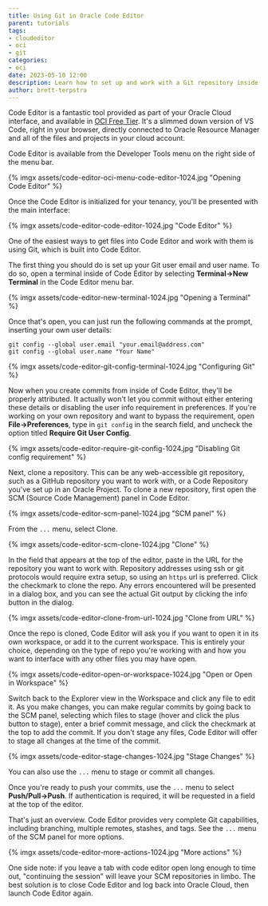 ```yaml
---
title: Using Git in Oracle Code Editor
parent: tutorials
tags:
- cloudeditor
- oci
- git
categories:
- oci
date: 2023-05-10 12:00
description: Learn how to set up and work with a Git repository inside of Oracle Code Editor, included in your Oracle Cloud account
author: brett-terpstra
---
```

Code Editor is a fantastic tool provided as part of your Oracle Cloud interface, and available in [OCI Free Tier]({{site.urls.always_free}}). It's a slimmed down version of VS Code, right in your browser, directly connected to Oracle Resource Manager and all of the files and projects in your cloud account.

Code Editor is available from the Developer Tools menu on the right side of the menu bar.

{% imgx assets/code-editor-oci-menu-code-editor-1024.jpg "Opening Code Editor" %}

Once the Code Editor is initialized for your tenancy, you'll be presented with the main interface:

{% imgx assets/code-editor-code-editor-1024.jpg "Code Editor" %}

One of the easiest ways to get files into Code Editor and work with them is using Git, which is built into Code Editor.

The first thing you should do is set up your Git user email and user name. To do so, open a terminal inside of Code Editor by selecting **Terminal->New Terminal** in the Code Editor menu bar. 

{% imgx assets/code-editor-new-terminal-1024.jpg "Opening a Terminal" %}

Once that's open, you can just run the following commands at the prompt, inserting your own user details:

```console
git config --global user.email "your.email@address.com"
git config --global user.name "Your Name"
```

{% imgx assets/code-editor-git-config-terminal-1024.jpg "Configuring Git" %}

Now when you create commits from inside of Code Editor, they'll be properly attributed. It actually won't let you commit without either entering these details or disabling the user info requirement in preferences. If you're working on your own repository and want to bypass the requirement, open **File->Preferences**, type in `git config` in the search field, and uncheck the option titled **Require Git User Config**.

{% imgx assets/code-editor-require-git-config-1024.jpg "Disabling Git config requirement" %}

Next, clone a repository. This can be any web-accessible git repository, such as a GitHub repository you want to work with, or a Code Repository you've set up in an Oracle Project. To clone a new repository, first open the SCM (Source Code Management) panel in Code Editor.

{% imgx assets/code-editor-scm-panel-1024.jpg "SCM panel" %}

From the `...` menu, select Clone.

{% imgx assets/code-editor-scm-clone-1024.jpg "Clone" %}

In the field that appears at the top of the editor, paste in the URL for the repository you want to work with. Repository addresses using ssh or git protocols would require extra setup, so using an `https` url is preferred. Click the checkmark to clone the repo. Any errors encountered will be presented in a dialog box, and you can see the actual Git output by clicking the info button in the dialog.

{% imgx assets/code-editor-clone-from-url-1024.jpg "Clone from URL" %}

Once the repo is cloned, Code Editor will ask you if you want to open it in its own workspace, or add it to the current workspace. This is entirely your choice, depending on the type of repo you're working with and how you want to interface with any other files you may have open.

{% imgx assets/code-editor-open-or-workspace-1024.jpg "Open or Open in Workspace" %}

Switch back to the Explorer view in the Workspace and click any file to edit it. As you make changes, you can make regular commits by going back to the SCM panel, selecting which files to stage (hover and click the plus button to stage), enter a brief commit message, and click the checkmark at the top to add the commit. If you don't stage any files, Code Editor will offer to stage all changes at the time of the commit.

{% imgx assets/code-editor-stage-changes-1024.jpg "Stage Changes" %}

You can also use the `...` menu to stage or commit all changes.

Once you're ready to push your commits, use the `...` menu to select **Push/Pull->Push**. If authentication is required, it will be requested in a field at the top of the editor.

That's just an overview. Code Editor provides very complete Git capabilities, including branching, multiple remotes, stashes, and tags. See the `...` menu of the SCM panel for more options.

{% imgx assets/code-editor-more-actions-1024.jpg "More actions" %}

One side note: if you leave a tab with code editor open long enough to time out, "continuing the session" will leave your SCM repositories in limbo. The best solution is to close Code Editor and log back into Oracle Cloud, then launch Code Editor again.
